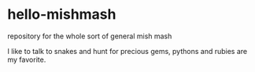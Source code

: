 # hello-mishmash
repository for the whole sort of general mish mash

I like to talk to snakes and hunt for precious gems, pythons and rubies are my favorite.
